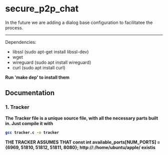 # secure_p2p_chat

In the future we are adding a dialog base configuration to facilitatee the process.

--------
Dependencies:
- libssl (sudo apt-get install libssl-dev)
- wget
- wireguard (sudo apt install wireguard)
- curl  (sudo apt install curl)

<b>Run 'make dep' to install them<b>

## Documentation
### 1. Tracker
The Tracker file is a unique source file, with all the necessary parts built in. Just compile it with 
```bash
gcc tracker.c -o tracker
```

<b>THE TRACKER ASSUMES THAT<b>
const int available_ports[NUM_PORTS] = {6969, 51810, 51812, 51811, 8080};
http://<pub ip>:<port>/home/ubuntu/apple/ existis
